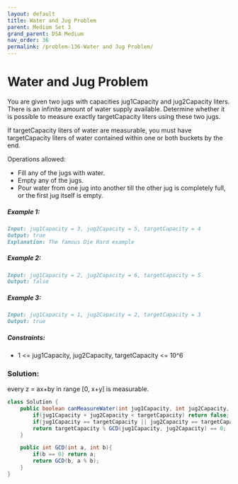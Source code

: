 ```yaml
---
layout: default
title: Water and Jug Problem
parent: Medium Set 3
grand_parent: DSA Medium
nav_order: 36
permalink: /problem-136-Water and Jug Problem/
---
```

# Water and Jug Problem
You are given two jugs with capacities jug1Capacity and jug2Capacity liters. There is an infinite amount of water supply available. Determine whether it is possible to measure exactly targetCapacity liters using these two jugs.

If targetCapacity liters of water are measurable, you must have targetCapacity liters of water contained within one or both buckets by the end.

Operations allowed:

* Fill any of the jugs with water.
* Empty any of the jugs.
* Pour water from one jug into another till the other jug is completely full, or the first jug itself is empty.

##### Example 1:
```markdown
Input: jug1Capacity = 3, jug2Capacity = 5, targetCapacity = 4
Output: true
Explanation: The famous Die Hard example
```
##### Example 2:
```markdown
Input: jug1Capacity = 2, jug2Capacity = 6, targetCapacity = 5
Output: false
```
##### Example 3:
```markdown
Input: jug1Capacity = 1, jug2Capacity = 2, targetCapacity = 3
Output: true
```
##### Constraints:
* 1 <= jug1Capacity, jug2Capacity, targetCapacity <= 10^6

### Solution:
every z = ax+by in range [0, x+y] is measurable.
```java
class Solution {
    public boolean canMeasureWater(int jug1Capacity, int jug2Capacity, int targetCapacity) {
        if(jug1Capacity + jug2Capacity < targetCapacity) return false;
        if(jug1Capacity == targetCapacity || jug2Capacity == targetCapacity || jug1Capacity + jug2Capacity == targetCapacity) return true;
        return targetCapacity % GCD(jug1Capacity, jug2Capacity) == 0;
    }

    public int GCD(int a, int b){
        if(b == 0) return a;
        return GCD(b, a % b);
    }
}
```